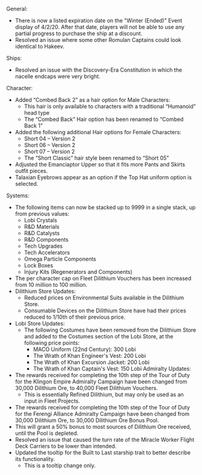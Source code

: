 General:

  *  There is now a listed expiration date on the "Winter (Ended)" Event display of 4/2/20. After that date, players will not be able to use any partial progress to purchase the ship at a discount.
  *  Resolved an issue where some other Romulan Captains could look identical to Hakeev.

 
Ships:

  *  Resolved an issue with the Discovery-Era Constitution in which the nacelle endcaps were very bright.

 
Character:

  *  Added “Combed Back 2” as a hair option for Male Characters:
      * This hair is only available to characters with a traditional “Humanoid” head type
      *  The “Combed Back” Hair option has been renamed to “Combed Back 1”
  *  Added the following additional Hair options for Female Characters:
      *  Short 04 – Version 2
      *  Short 06 – Version 2
      *  Short 07 – Version 2
      *  The “Short Classic” hair style been renamed to “Short 05”
  *  Adjusted the Emanciaptor Upper so that it fits more Pants and Skirts outfit pieces.
  *  Talaxian Eyebrows appear as an option if the Top Hat uniform option is selected.

 
Systems:

  *  The following items can now be stacked up to 9999 in a single stack, up from previous values:
      *  Lobi Crystals
      *  R&D Materials
      *  R&D Catalysts
      *  R&D Components
      *  Tech Upgrades
      *  Tech Accelerators
      *  Omega Particle Components
      *  Lock Boxes
      *  Injury Kits (Regenerators and Components)
  *  The per character cap on Fleet Dilithium Vouchers has been increased from 10 million to 100 million.
  *  Dilithium Store Updates:
      *  Reduced prices on Environmental Suits available in the Dilithium Store.
      *  Consumable Devices on the Dilithium Store have had their prices reduced to 1/10th of their previous price.
  *  Lobi Store Updates:
      *  The following Costumes have been removed from the Dilithium Store and added to the Costumes section of the Lobi Store, at the following price points:
          *  MACO Uniform (22nd Century): 300 Lobi
          *  The Wrath of Khan Engineer's Vest: 200 Lobi
          *  The Wrath of Khan Excursion Jacket: 200 Lobi
          *  The Wrath of Khan Captain's Vest: 150 Lobi
Admiralty Updates:
* The rewards received for completing the 10th step of the Tour of Duty for the Klingon Empire Admiralty Campaign have been changed from 30,000 Dilithium Ore, to 40,000 Fleet Dilithium Vouchers.
  * This is essentially Refined Dilithium, but may only be used as an input in Fleet Projects.
*  The rewards received for completing the 10th step of the Tour of Duty for the Ferengi Alliance Admiralty Campaign have been changed from 30,000 Dilithium Ore, to 30,000 Dilithium Ore Bonus Pool.
  * This will grant a 50% bonus to most sources of Dilithium Ore received, until the Pool is depleted.
* Resolved an issue that caused the turn rate of the Miracle Worker Flight Deck Carriers to be lower than intended.
* Updated the tooltip for the Built to Last starship trait to better describe its functionality.
  *  This is a tooltip change only.
